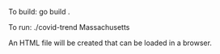 To build: go build .

To run: ./covid-trend Massachusetts

An HTML file will be created that can be loaded in a browser.
